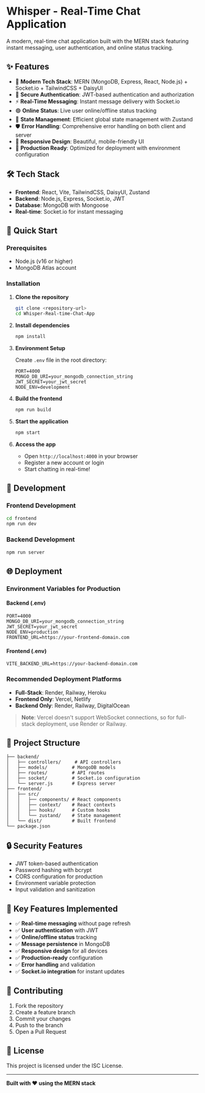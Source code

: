 # Whisper - Real-Time Chat Application

A modern, real-time chat application built with the MERN stack featuring instant messaging, user authentication, and online status tracking.

## ✨ Features

-   🌟 **Modern Tech Stack**: MERN (MongoDB, Express, React, Node.js) + Socket.io + TailwindCSS + DaisyUI
-   🔐 **Secure Authentication**: JWT-based authentication and authorization
-   ⚡ **Real-Time Messaging**: Instant message delivery with Socket.io
-   🟢 **Online Status**: Live user online/offline status tracking
-   🎯 **State Management**: Efficient global state management with Zustand
-   🛡️ **Error Handling**: Comprehensive error handling on both client and server
-   📱 **Responsive Design**: Beautiful, mobile-friendly UI
-   🚀 **Production Ready**: Optimized for deployment with environment configuration

## 🛠️ Tech Stack

- **Frontend**: React, Vite, TailwindCSS, DaisyUI, Zustand
- **Backend**: Node.js, Express, Socket.io, JWT
- **Database**: MongoDB with Mongoose
- **Real-time**: Socket.io for instant messaging

## 🚀 Quick Start

### Prerequisites
- Node.js (v16 or higher)
- MongoDB Atlas account

### Installation

1. **Clone the repository**
   ```bash
   git clone <repository-url>
   cd Whisper-Real-time-Chat-App
   ```

2. **Install dependencies**
   ```bash
   npm install
   ```

3. **Environment Setup**

   Create `.env` file in the root directory:
   ```env
   PORT=4000
   MONGO_DB_URI=your_mongodb_connection_string
   JWT_SECRET=your_jwt_secret
   NODE_ENV=development
   ```

4. **Build the frontend**
   ```bash
   npm run build
   ```

5. **Start the application**
   ```bash
   npm start
   ```

6. **Access the app**
   - Open `http://localhost:4000` in your browser
   - Register a new account or login
   - Start chatting in real-time!

## 🔧 Development

### Frontend Development
```bash
cd frontend
npm run dev
```

### Backend Development
```bash
npm run server
```

## 🌐 Deployment

### Environment Variables for Production

#### Backend (.env)
```env
PORT=4000
MONGO_DB_URI=your_mongodb_connection_string
JWT_SECRET=your_jwt_secret
NODE_ENV=production
FRONTEND_URL=https://your-frontend-domain.com
```

#### Frontend (.env)
```env
VITE_BACKEND_URL=https://your-backend-domain.com
```

### Recommended Deployment Platforms

- **Full-Stack**: Render, Railway, Heroku
- **Frontend Only**: Vercel, Netlify
- **Backend Only**: Render, Railway, DigitalOcean

> **Note**: Vercel doesn't support WebSocket connections, so for full-stack deployment, use Render or Railway.

## 📁 Project Structure

```
├── backend/
│   ├── controllers/     # API controllers
│   ├── models/         # MongoDB models
│   ├── routes/         # API routes
│   ├── socket/         # Socket.io configuration
│   └── server.js       # Express server
├── frontend/
│   ├── src/
│   │   ├── components/ # React components
│   │   ├── context/    # React contexts
│   │   ├── hooks/      # Custom hooks
│   │   └── zustand/    # State management
│   └── dist/           # Built frontend
└── package.json
```

## 🔒 Security Features

- JWT token-based authentication
- Password hashing with bcrypt
- CORS configuration for production
- Environment variable protection
- Input validation and sanitization

## 🎯 Key Features Implemented

- ✅ **Real-time messaging** without page refresh
- ✅ **User authentication** with JWT
- ✅ **Online/offline status** tracking
- ✅ **Message persistence** in MongoDB
- ✅ **Responsive design** for all devices
- ✅ **Production-ready** configuration
- ✅ **Error handling** and validation
- ✅ **Socket.io integration** for instant updates

## 🤝 Contributing

1. Fork the repository
2. Create a feature branch
3. Commit your changes
4. Push to the branch
5. Open a Pull Request

## 📄 License

This project is licensed under the ISC License.

---

**Built with ❤️ using the MERN stack**
